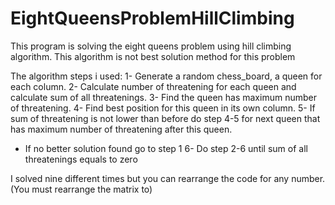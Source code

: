 # EightQueensProblemHillClimbing
This program is solving the eight queens problem using hill climbing algorithm.
This algorithm is not best solution method for this problem

The algorithm steps i used:
1- Generate a random chess_board, a queen for each column.
2- Calculate number of threatening for each queen and calculate sum of all threatenings.
3- Find the queen has maximum number of threatening.
4- Find best position for this queen in its own column.
5- If sum of threatening is not lower than before do step 4-5 for next queen that has maximum number of threatening after this queen.
 - If no better solution found go to step 1
6- Do step 2-6 until  sum of all threatenings equals to zero

I solved nine different times but you can rearrange the code for any number.(You must rearrange the matrix to)
